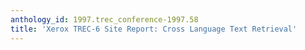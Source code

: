 ```yaml
---
anthology_id: 1997.trec_conference-1997.58
title: 'Xerox TREC-6 Site Report: Cross Language Text Retrieval'
---
```

